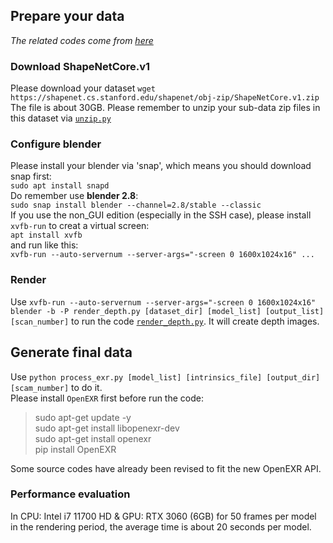 ## Prepare your data
*The related codes come from [here](https://github.com/wentaoyuan/pcn/tree/master/render)*
### Download ShapeNetCore.v1
Please download your dataset `wget https://shapenet.cs.stanford.edu/shapenet/obj-zip/ShapeNetCore.v1.zip`  
The file is about 30GB. Please remember to unzip your sub-data zip files in this dataset via [`unzip.py`](https://github.com/hinczhang/Machine-Learning-for-3D-Geometry/blob/main/MSN/data_pre/unzip.py)  
### Configure blender  
Please install your blender via 'snap', which means you should download snap first:  
`sudo apt install snapd`  
Do remember use **blender 2.8**:  
`sudo snap install blender --channel=2.8/stable --classic`  
If you use the non_GUI edition (especially in the SSH case), please install `xvfb-run` to creat a virtual screen:  
`apt install xvfb`  
and run like this:  
`xvfb-run --auto-servernum --server-args="-screen 0 1600x1024x16" ...`  
### Render
Use `xvfb-run --auto-servernum --server-args="-screen 0 1600x1024x16" blender -b -P render_depth.py [dataset_dir] [model_list] [output_list] [scan_number]` to run the code [`render_depth.py`](https://github.com/hinczhang/Machine-Learning-for-3D-Geometry/blob/main/MSN/data_pre/render_depth.py). It will create depth images.
## Generate final data
Use `python process_exr.py [model_list] [intrinsics_file] [output_dir] [scam_number]` to do it.  
Please install `OpenEXR` first before run the code:
> sudo apt-get update -y  
> sudo apt-get install libopenexr-dev  
> sudo apt-get install openexr  
> pip install OpenEXR  
  
Some source codes have already been revised to fit the new OpenEXR API.
### Performance evaluation
In CPU: Intel i7 11700 HD & GPU: RTX 3060 (6GB) for 50 frames per model in the rendering period, the average time is about 20 seconds per model. 
